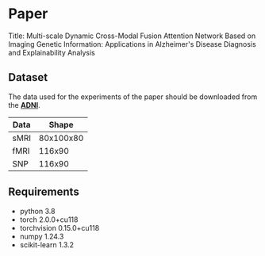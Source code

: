 # Paper
Title: Multi-scale Dynamic Cross-Modal Fusion Attention Network Based on Imaging Genetic Information: Applications in Alzheimer's Disease Diagnosis and Explainability Analysis

## Dataset
The data used for the experiments of the paper should be downloaded from the  **[ADNI](https://adni.loni.usc.edu/)**.

| Data      | Shape |
| ----------- | ----------- |
| sMRI      | 80x100x80       |
| fMRI   | 116x90        |
| SNP   | 116x90       |

## Requirements
- python 3.8
- torch 2.0.0+cu118
- torchvision 0.15.0+cu118
- numpy 1.24.3
- scikit-learn 1.3.2
